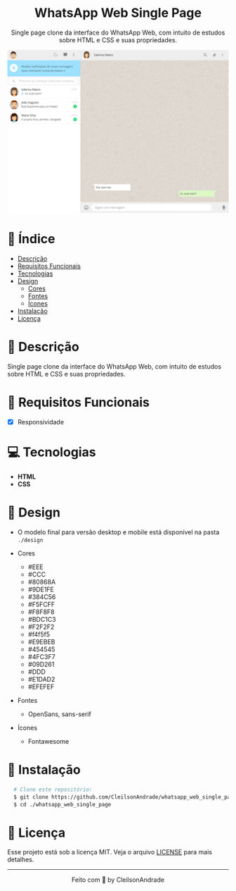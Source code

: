 <div align="center">
  <h1>WhatsApp Web Single Page</h1>
  <p>Single page clone da interface do WhatsApp Web, com intuito de estudos sobre HTML e CSS e suas propriedades.</p>
  <img src="./design/desktop.png" alt="Logo" width="800">
</div>

# 📒 Índice
* [Descrição](#descrição)
* [Requisitos Funcionais](#requisitos)
* [Tecnologias](#tecnologias)
* [Design](#design)
  * [Cores](#cores)
  * [Fontes](#fontes)
  * [Ícones](#ícones)
* [Instalação](#instalação)
* [Licença](#licença)

# 📃 <span id="descrição">Descrição</span>
Single page clone da interface do WhatsApp Web, com intuito de estudos sobre HTML e CSS e suas propriedades.

# 📌 <span id="requisitos">Requisitos Funcionais</span>
- [x] Responsividade<br>

# 💻 <span id="tecnologias">Tecnologias</span>
- **HTML**
- **CSS**

# 🎨 <span id="design">Design</span>
- O modelo final para versão desktop e mobile está disponível na pasta `./design`

- <span id="cores">Cores<br></span>
  * #EEE<br>
  * #CCC<br>
  * #80868A<br>
  * #9DE1FE<br>
  * #384C56<br>
  * #F5FCFF<br>
  * #F8F8F8<br>
  * #BDC1C3<br>
  * #F2F2F2<br>
  * #f4f5f5<br>
  * #E9EBEB<br>
  * #454545<br>
  * #4FC3F7<br>
  * #09D261<br>
  * #DDD<br>
  * #E1DAD2<br>
  * #EFEFEF<br>

- <span id="fontes">Fontes<br></span>
  * OpenSans, sans-serif

- <span id="ícones">Ícones<br></span>
  * Fontawesome

# 🚀 <span id="instalação">Instalação</span>
```bash
  # Clone este repositório:
  $ git clone https://github.com/CleilsonAndrade/whatsapp_web_single_page
  $ cd ./whatsapp_web_single_page
```

# 📝 <span id="licença">Licença</span>
Esse projeto está sob a licença MIT. Veja o arquivo [LICENSE](LICENSE) para mais detalhes.

---

<p align="center">
  Feito com 💜 by CleilsonAndrade
</p>